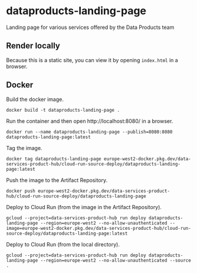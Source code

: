 # dataproducts-landing-page
Landing page for various services offered by the Data Products team

## Render locally

Because this is a static site, you can view it by opening `index.html` in a
browser.

## Docker

Build the docker image.

```
docker build -t dataproducts-landing-page .
```

Run the container and then open http://localhost:8080/ in a browser.

```
docker run --name dataproducts-landing-page --publish=8080:8080 dataproducts-landing-page:latest
```

Tag the image.

```
docker tag dataproducts-landing-page europe-west2-docker.pkg.dev/data-services-product-hub/cloud-run-source-deploy/dataproducts-landing-page:latest
```

Push the image to the Artifact Repository.

```
docker push europe-west2-docker.pkg.dev/data-services-product-hub/cloud-run-source-deploy/dataproducts-landing-page
```

Deploy to Cloud Run (from the image in the Artifact Repository).

```
gcloud --project=data-services-product-hub run deploy dataproducts-landing-page --region=europe-west2 --no-allow-unauthenticated --image=europe-west2-docker.pkg.dev/data-services-product-hub/cloud-run-source-deploy/dataproducts-landing-page:latest
```

Deploy to Cloud Run (from the local directory).

```
gcloud --project=data-services-product-hub run deploy dataproducts-landing-page --region=europe-west2 --no-allow-unauthenticated --source .
```
